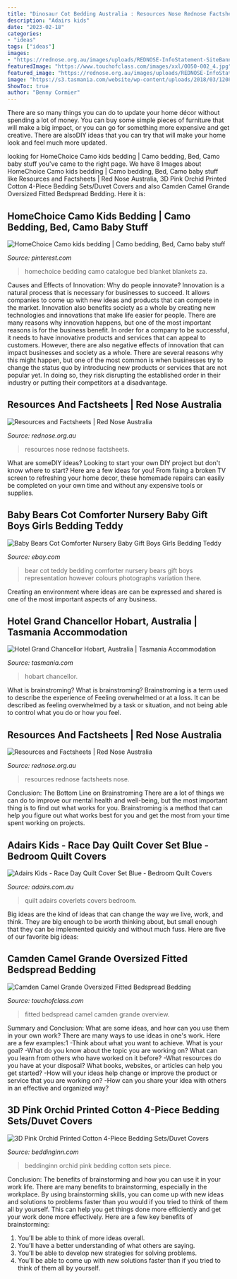 ```yaml
---
title: "Dinosaur Cot Bedding Australia : Resources Nose Rednose Factsheets"
description: "Adairs kids"
date: "2023-02-18"
categories:
- "ideas"
tags: ["ideas"]
images:
- "https://rednose.org.au/images/uploads/REDNOSE-InfoStatement-SiteBanner-WhyBackIsSafest.jpg"
featuredImage: "https://www.touchofclass.com/images/xxl/O050-002_4.jpg"
featured_image: "https://rednose.org.au/images/uploads/REDNOSE-InfoStatement-SiteBanner-WhyBackIsSafest.jpg"
image: "https://s3.tasmania.com/website/wp-content/uploads/2018/03/12084140/hotel-grand-chancellor-hobart-2-1024x678.jpg"
ShowToc: true
author: "Benny Cormier"
---
```



There are so many things you can do to update your home décor without spending a lot of money. You can buy some simple pieces of furniture that will make a big impact, or you can go for something more expensive and get creative. There are alsoDIY ideas that you can try that will make your home look and feel much more updated.

	

		
looking for HomeChoice Camo kids bedding | Camo bedding, Bed, Camo baby stuff you've came to the right page. We have 8 Images about HomeChoice Camo kids bedding | Camo bedding, Bed, Camo baby stuff like Resources and Factsheets | Red Nose Australia, 3D Pink Orchid Printed Cotton 4-Piece Bedding Sets/Duvet Covers and also Camden Camel Grande Oversized Fitted Bedspread Bedding. Here it is:
		
    
## HomeChoice Camo Kids Bedding | Camo Bedding, Bed, Camo Baby Stuff

<img loading=lazy src="https://i.pinimg.com/736x/3b/f9/8f/3bf98f8e5639c5967015665de0f95be5--camo-kids-camo-bedding.jpg" onerror="this.onerror=null;this.src='https://tse4.mm.bing.net/th?id=OIP.lHo5NWT6j6DpwEriwqwv9gHaJ4&amp;pid=15.1';" alt="HomeChoice Camo kids bedding | Camo bedding, Bed, Camo baby stuff">

_Source: pinterest.com_

>homechoice bedding camo catalogue bed blanket blankets za. 

	

Causes and Effects of Innovation: Why do people innovate?
Innovation is a natural process that is necessary for businesses to succeed. It allows companies to come up with new ideas and products that can compete in the market. Innovation also benefits society as a whole by creating new technologies and innovations that make life easier for people. There are many reasons why innovation happens, but one of the most important reasons is for the business benefit. In order for a company to be successful, it needs to have innovative products and services that can appeal to customers. However, there are also negative effects of innovation that can impact businesses and society as a whole. There are several reasons why this might happen, but one of the most common is when businesses try to change the status quo by introducing new products or services that are not popular yet. In doing so, they risk disrupting the established order in their industry or putting their competitors at a disadvantage.

    
## Resources And Factsheets | Red Nose Australia

<img loading=lazy src="https://rednose.org.au/images/uploads/REDNOSE-InfoStatement-SiteBanner-TripleRiskModel.jpg" onerror="this.onerror=null;this.src='https://tse3.mm.bing.net/th?id=OIP.MSKCiy6vmpFygWQvEIMuvgAAAA&amp;pid=15.1';" alt="Resources and Factsheets | Red Nose Australia">

_Source: rednose.org.au_

>resources nose rednose factsheets. 

	

What are someDIY ideas?
Looking to start your own DIY project but don't know where to start? Here are a few ideas for you! From fixing a broken TV screen to refreshing your home decor, these homemade repairs can easily be completed on your own time and without any expensive tools or supplies.

    
## Baby Bears Cot Comforter Nursery Baby Gift Boys Girls Bedding Teddy

<img loading=lazy src="http://www.funstra.com/live/media/catalog/product/b/a/baby-bear-cot-comforter.jpg" onerror="this.onerror=null;this.src='https://tse4.mm.bing.net/th?id=OIP.6nh1M5jwls0FwezjOD7MhgHaG9&amp;pid=15.1';" alt="Baby Bears Cot Comforter Nursery Baby Gift Boys Girls Bedding Teddy">

_Source: ebay.com_

>bear cot teddy bedding comforter nursery bears gift boys representation however colours photographs variation there. 

	

Creating an environment where ideas are can be expressed and shared is one of the most important aspects of any business.

    
## Hotel Grand Chancellor Hobart, Australia | Tasmania Accommodation

<img loading=lazy src="https://s3.tasmania.com/website/wp-content/uploads/2018/03/12084140/hotel-grand-chancellor-hobart-2-1024x678.jpg" onerror="this.onerror=null;this.src='https://tse4.mm.bing.net/th?id=OIP.tYjwlemZlu0yIOqCGsYXEgHaE5&amp;pid=15.1';" alt="Hotel Grand Chancellor Hobart, Australia | Tasmania Accommodation">

_Source: tasmania.com_

>hobart chancellor. 

	

What is brainstroming?
What is brainstroming? Brainstroming is a term used to describe the experience of Feeling overwhelmed or at a loss. It can be described as feeling overwhelmed by a task or situation, and not being able to control what you do or how you feel.

    
## Resources And Factsheets | Red Nose Australia

<img loading=lazy src="https://rednose.org.au/images/uploads/REDNOSE-InfoStatement-SiteBanner-WhyBackIsSafest.jpg" onerror="this.onerror=null;this.src='https://tse2.mm.bing.net/th?id=OIP.RJSZjSJTwJ-aIltWLtKmJwAAAA&amp;pid=15.1';" alt="Resources and Factsheets | Red Nose Australia">

_Source: rednose.org.au_

>resources rednose factsheets nose. 

	

Conclusion: The Bottom Line on Brainstroming
There are a lot of things we can do to improve our mental health and well-being, but the most important thing is to find out what works for you. Brainstroming is a method that can help you figure out what works best for you and get the most from your time spent working on projects.

    
## Adairs Kids - Race Day Quilt Cover Set Blue - Bedroom Quilt Covers

<img loading=lazy src="https://www.adairs.com.au/globalassets/imported-assets/bedroom/quilt-covers--coverlets/adairs-kids/42876_blue/42876_blue_zoom_01.jpg" onerror="this.onerror=null;this.src='https://tse4.mm.bing.net/th?id=OIP.Kg6WtgwOL-VP9fC_8WU2PQHaHa&amp;pid=15.1';" alt="Adairs Kids - Race Day Quilt Cover Set Blue - Bedroom Quilt Covers">

_Source: adairs.com.au_

>quilt adairs coverlets covers bedroom. 

	

Big ideas are the kind of ideas that can change the way we live, work, and think. They are big enough to be worth thinking about, but small enough that they can be implemented quickly and without much fuss. Here are five of our favorite big ideas: 

    
## Camden Camel Grande Oversized Fitted Bedspread Bedding

<img loading=lazy src="https://www.touchofclass.com/images/xxl/O050-002_4.jpg" onerror="this.onerror=null;this.src='https://tse2.mm.bing.net/th?id=OIP.Tau5ceX_tlcvAFNSHVFk-gHaHa&amp;pid=15.1';" alt="Camden Camel Grande Oversized Fitted Bedspread Bedding">

_Source: touchofclass.com_

>fitted bedspread camel camden grande overview. 

	

Summary and Conclusion: What are some ideas, and how can you use them in your own work?
There are many ways to use ideas in one's work. Here are a few examples:1 
-Think about what you want to achieve. What is your goal? 
-What do you know about the topic you are working on? What can you learn from others who have worked on it before? 
-What resources do you have at your disposal? What books, websites, or articles can help you get started? 
-How will your ideas help change or improve the product or service that you are working on? 
-How can you share your idea with others in an effective and organized way?

    
## 3D Pink Orchid Printed Cotton 4-Piece Bedding Sets/Duvet Covers

<img loading=lazy src="https://ss.beddinginn.com/images/product/10/10489/10489909_1.jpg" onerror="this.onerror=null;this.src='https://tse3.mm.bing.net/th?id=OIP.PiVNZls8g0XYsbyUXMQELQHaFa&amp;pid=15.1';" alt="3D Pink Orchid Printed Cotton 4-Piece Bedding Sets/Duvet Covers">

_Source: beddinginn.com_

>beddinginn orchid pink bedding cotton sets piece. 

	

Conclusion: The benefits of brainstorming and how you can use it in your work life.
There are many benefits to brainstorming, especially in the workplace. By using brainstorming skills, you can come up with new ideas and solutions to problems faster than you would if you tried to think of them all by yourself. This can help you get things done more efficiently and get your work done more effectively. Here are a few key benefits of brainstorming:
1. You’ll be able to think of more ideas overall.
2. You’ll have a better understanding of what others are saying.
3. You’ll be able to develop new strategies for solving problems.
4. You’ll be able to come up with new solutions faster than if you tried to think of them all by yourself.

